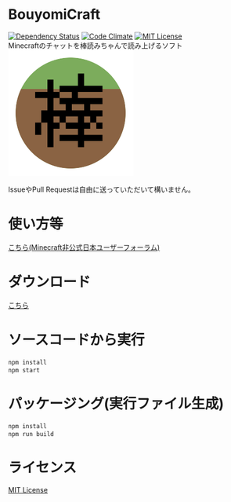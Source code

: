 # BouyomiCraft
[![Dependency Status](https://gemnasium.com/prince-0203/BouyomiCraft.svg)](https://gemnasium.com/prince-0203/BouyomiCraft)
[![Code Climate](https://codeclimate.com/github/prince-0203/BouyomiCraft/badges/gpa.svg)](https://codeclimate.com/github/prince-0203/BouyomiCraft)
[![MIT License](http://img.shields.io/badge/license-MIT-blue.svg?style=flat)](LICENSE)  
Minecraftのチャットを棒読みちゃんで読み上げるソフト  
![BouyomiCraft](app-icon/icon.png)

IssueやPull Requestは自由に送っていただいて構いません。

# 使い方等
[こちら(Minecraft非公式日本ユーザーフォーラム)](http://forum.minecraftuser.jp/viewtopic.php?f=36&t=30070)

# ダウンロード
[こちら](https://github.com/prince-0203/BouyomiCraft/releases/latest)

# ソースコードから実行
```
npm install
npm start
```

# パッケージング(実行ファイル生成)
```
npm install
npm run build
```

# ライセンス
[MIT License](LICENSE)
